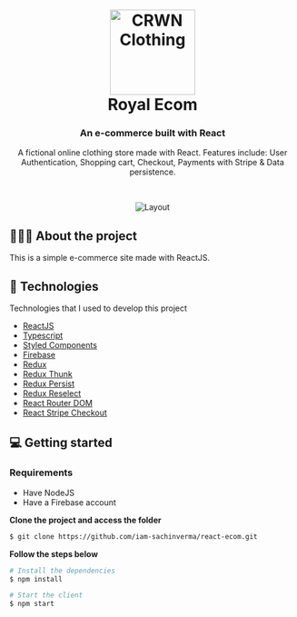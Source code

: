 <h1 align="center">
	<img alt="CRWN Clothing" src="https://raw.githubusercontent.com/iam-sachinverma/crown-ecom/master/src/assets/crown.svg" width="150px"><br>
	Royal Ecom
</h1>

<h3 align="center">
  An e-commerce built with React
</h3>

<p align="center">
A fictional online clothing store made with React. Features include: User Authentication, Shopping cart, Checkout, Payments with Stripe & Data persistence.
</p>

</br>

<p align="center">
  <img alt="Layout" src="https://i.imgur.com/1VD3Ond.gif">
</p>

## 💇🏻‍♂️ About the project

This is a simple e-commerce site made with ReactJS.



## 🚀 Technologies

Technologies that I used to develop this project

- [ReactJS](https://reactjs.org/)
- [Typescript](https://www.typescriptlang.org/)
- [Styled Components](https://github.com/styled-components/styled-components)
- [Firebase](https://firebase.google.com/)
- [Redux](https://redux.js.org/)
- [Redux Thunk](https://github.com/reduxjs/redux-thunk)
- [Redux Persist](https://github.com/rt2zz/redux-persist)
- [Redux Reselect](https://github.com/reduxjs/reselect)
- [React Router DOM](https://reacttraining.com/react-router/)
- [React Stripe Checkout](https://github.com/azmenak/react-stripe-checkout)

## 💻 Getting started

### Requirements

- Have NodeJS
- Have a Firebase account

**Clone the project and access the folder**

```bash
$ git clone https://github.com/iam-sachinverma/react-ecom.git
```

**Follow the steps below**
```bash
# Install the dependencies
$ npm install

# Start the client
$ npm start
```


